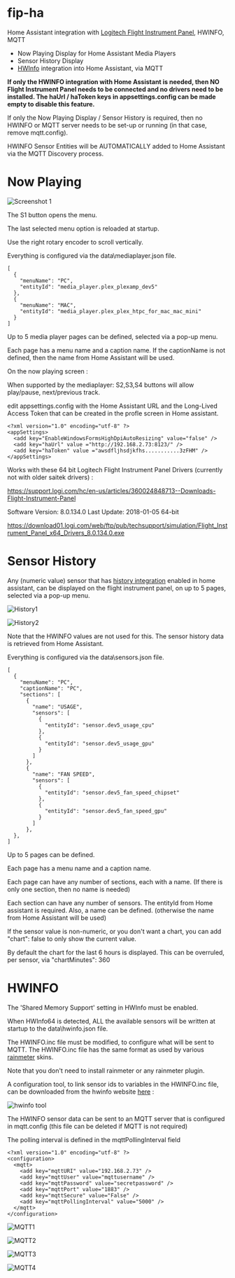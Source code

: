 # fip-ha

Home Assistant integration with [Logitech Flight Instrument Panel](https://www.logitechg.com/en-us/products/flight/flight-simulator-instrument-panel.945-000027.html), HWINFO, MQTT

- Now Playing Display for Home Assistant Media Players
- Sensor History Display
- [HWInfo](https://www.hwinfo.com) integration into Home Assistant, via MQTT

**If only the HWINFO integration with Home Assistant is needed, then NO Flight Instrument Panel needs to be connected and no drivers need to be installed. The haUrl / haToken keys in appsettings.config can be made empty to disable this feature.**

If only the Now Playing Display / Sensor History is required, then no HWINFO or MQTT server needs to be set-up or running (in that case, remove mqtt.config).

HWINFO Sensor Entities will be AUTOMATICALLY added to Home Assistant via the MQTT Discovery process.

# Now Playing

![Screenshot 1](https://i.imgur.com/UNOTXH2.jpeg)

The S1 button opens the menu.

The last selected menu option is reloaded at startup.

Use the right rotary encoder to scroll vertically.

Everything is configured via the data\mediaplayer.json file.

```
[
  {
    "menuName": "PC",
    "entityId": "media_player.plex_plexamp_dev5"
  },
  {
    "menuName": "MAC",
    "entityId": "media_player.plex_plex_htpc_for_mac_mac_mini"
  }
]

```

Up to 5 media player pages can be defined, selected via a pop-up menu.

Each page has a menu name and a caption name. 
If the captionName is not defined, then the name from Home Assistant will be used.

On the now playing screen :

When supported by the mediaplayer: S2,S3,S4 buttons will allow play/pause, next/previous track.

edit appsettings.config with the Home Assistant URL and the Long-Lived Access Token that can be created in the profle screen in Home assistant.

```
<?xml version="1.0" encoding="utf-8" ?>
<appSettings>
  <add key="EnableWindowsFormsHighDpiAutoResizing" value="false" />
  <add key="haUrl" value ="http://192.168.2.73:8123/" />
  <add key="haToken" value ="awsdfljhsdjkfhs...........3zFHM" />
</appSettings>
```

Works with these 64 bit Logitech Flight Instrument Panel Drivers (currently not with older saitek drivers) :

https://support.logi.com/hc/en-us/articles/360024848713--Downloads-Flight-Instrument-Panel

Software Version: 8.0.134.0
Last Update: 2018-01-05
64-bit

https://download01.logi.com/web/ftp/pub/techsupport/simulation/Flight_Instrument_Panel_x64_Drivers_8.0.134.0.exe


# Sensor History

Any (numeric value) sensor that has [history integration](https://www.home-assistant.io/integrations/history/) enabled in home assistant, can be displayed on the flight instrument panel, on up to 5 pages, selected via a pop-up menu.

![History1](https://i.imgur.com/arcd2Ve.png)

![History2](https://i.imgur.com/ifRNKa6.png)

Note that the HWINFO values are not used for this. The sensor history data is retrieved from Home Assistant.

Everything is configured via the data\sensors.json file.

```
[
  {
    "menuName": "PC",
    "captionName": "PC",
    "sections": [
      {
        "name": "USAGE",
        "sensors": [
          {
            "entityId": "sensor.dev5_usage_cpu"
          },
          {
            "entityId": "sensor.dev5_usage_gpu"
          }
        ]
      },
      {
        "name": "FAN SPEED",
        "sensors": [
          {
            "entityId": "sensor.dev5_fan_speed_chipset"            
          },
          {
            "entityId": "sensor.dev5_fan_speed_gpu"
          }
        ]
      },
  },
]
```

Up to 5 pages can be defined.

Each page has a menu name and a caption name.

Each page can have any number of sections, each with a name. (If there is only one section, then no name is needed)

Each section can have any number of sensors. The entityId from Home assistant is required. Also, a name can be defined. (otherwise the name from Home Assistant will be used)

If the sensor value is non-numeric, or you don't want a chart, you can add "chart": false to only show the current value.

By default the chart for the last 6 hours is displayed. This can be overruled, per sensor, via "chartMinutes": 360


# HWINFO

The 'Shared Memory Support' setting in HWInfo must be enabled.

When HWInfo64 is detected, ALL the available sensors will be written at startup to the data\hwinfo.json file.

The HWINFO.inc file must be modified, to configure what will be sent to MQTT.
The HWINFO.inc file has the same format as used by various [rainmeter](https://www.deviantart.com/pul53dr1v3r/art/Rainformer-2-9-3-HWiNFO-Edition-Rainmeter-789616481) skins.

Note that you don't need to install rainmeter or any rainmeter plugin.

A configuration tool, to link sensor ids to variables in the HWINFO.inc file, can be downloaded from the hwinfo website [here](https://www.hwinfo.com/beta/HWiNFOSharedMemoryViewer.exe.7z) :

![hwinfo tool](https://i.imgur.com/Px6jvw4.png)

The HWINFO sensor data can be sent to an MQTT server that is configured in mqtt.config (this file can be deleted if MQTT is not required)

The polling interval is defined in the mqttPollingInterval field

```
<?xml version="1.0" encoding="utf-8" ?>
<configuration>
  <mqtt>
    <add key="mqttURI" value="192.168.2.73" />
    <add key="mqttUser" value="mqttusername" />
    <add key="mqttPassword" value="secretpassword" />
    <add key="mqttPort" value="1883" />
    <add key="mqttSecure" value="False" />
    <add key="mqttPollingInterval" value="5000" />
  </mqtt>
</configuration>
```

![MQTT1](https://i.imgur.com/KackkpM.png)

![MQTT2](https://i.imgur.com/p5S3FWw.png)

![MQTT3](https://i.imgur.com/AJBazTy.png)

![MQTT4](https://i.imgur.com/tkaNJDd.png)

